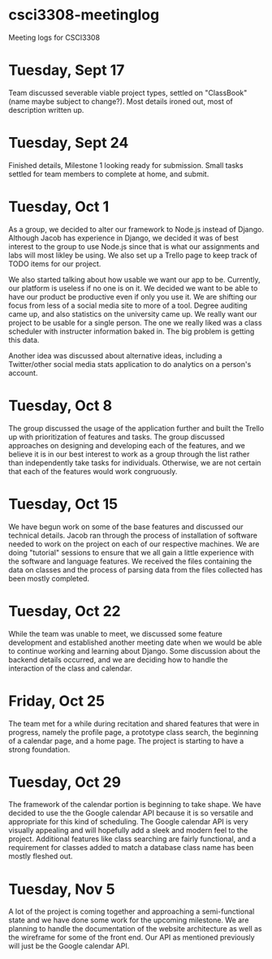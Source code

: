 # csci3308-meetinglog
Meeting logs for CSCI3308

# Tuesday, Sept 17
Team discussed severable viable project types, settled on  "ClassBook" (name maybe subject to change?). Most details ironed out, most of description written up.

# Tuesday, Sept 24
Finished details, Milestone 1 looking ready for submission. Small tasks settled for team members to complete at home, and submit.

# Tuesday, Oct 1
As a group, we decided to alter our framework to Node.js instead of Django. Although Jacob has experience in Django, we decided it was of
best interest to the group to use Node.js since that is what our assignments and labs will most likley be using. We also set up a Trello
page to keep track of TODO items for our project. 

We also started talking about how usable we want our app to be. Currently, our platform is useless if no one is on it. We decided we want
to be able to have our product be productive even if only you use it. We are shifting our focus from less of a social media site to more
of a tool. Degree auditing came up, and also statistics on the university came up. We really want our project to be usable for a single
person. The one we really liked was a class scheduler with instructer information baked in. The big problem is getting this data.

Another idea was discussed about alternative ideas, including a Twitter/other social media stats application to do analytics on a person's
account.

# Tuesday, Oct 8
The group discussed the usage of the application further and built the Trello up with prioritization of features and tasks. The group discussed approaches on designing and developing each of the features, and we believe it is in our best interest to work as a group through the list rather than independently take tasks for individuals. Otherwise, we are not certain that each of the features would work congruously.

# Tuesday, Oct 15
We have begun work on some of the base features and discussed our technical details. Jacob ran through the process of installation of software needed to work on the project on each of our respective machines. We are doing "tutorial" sessions to ensure that we all gain a little experience with the software and language features. We received the files containing the data on classes and the process of parsing data from the files collected has been mostly completed.

# Tuesday, Oct 22
While the team was unable to meet, we discussed some feature development and established another meeting date when we would be able to continue working and learning about Django. Some discussion about the backend details occurred, and we are deciding how to handle the interaction of the class and calendar.

# Friday, Oct 25
The team met for a while during recitation and shared features that were in progress, namely the profile page, a prototype class search, the beginning of a calendar page, and a home page. The project is starting to have a strong foundation.

# Tuesday, Oct 29
The framework of the calendar portion is beginning to take shape. We have decided to use the the Google calendar API because it is so versatile and appropriate for this kind of scheduling. The Google calendar API is very visually appealing and will hopefully add a sleek and modern feel to the project. Additional features like class searching are fairly functional, and a requirement for classes added to match a database class name has been mostly fleshed out.

# Tuesday, Nov 5
A lot of the project is coming together and approaching a semi-functional state and we have done some work for the upcoming milestone. We are planning to handle the documentation of the website architecture as well as the wireframe for some of the front end. Our API as mentioned previously will just be the Google calendar API.
